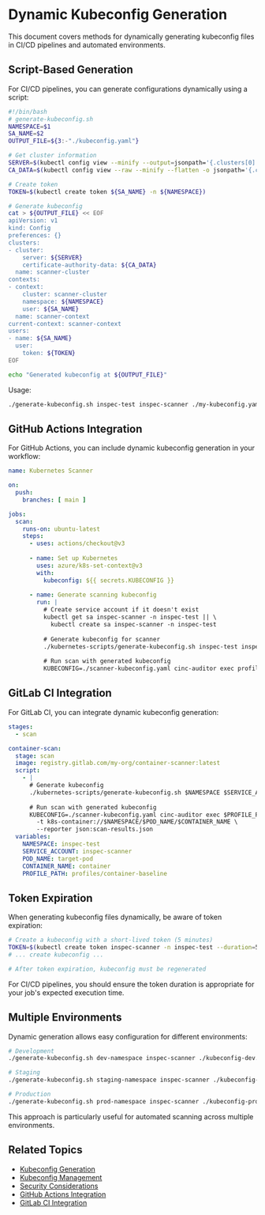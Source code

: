 # Dynamic Kubeconfig Generation

This document covers methods for dynamically generating kubeconfig files in CI/CD pipelines and automated environments.

## Script-Based Generation

For CI/CD pipelines, you can generate configurations dynamically using a script:

```bash
#!/bin/bash
# generate-kubeconfig.sh
NAMESPACE=$1
SA_NAME=$2
OUTPUT_FILE=${3:-"./kubeconfig.yaml"}

# Get cluster information
SERVER=$(kubectl config view --minify --output=jsonpath='{.clusters[0].cluster.server}')
CA_DATA=$(kubectl config view --raw --minify --flatten -o jsonpath='{.clusters[].cluster.certificate-authority-data}')

# Create token
TOKEN=$(kubectl create token ${SA_NAME} -n ${NAMESPACE})

# Generate kubeconfig
cat > ${OUTPUT_FILE} << EOF
apiVersion: v1
kind: Config
preferences: {}
clusters:
- cluster:
    server: ${SERVER}
    certificate-authority-data: ${CA_DATA}
  name: scanner-cluster
contexts:
- context:
    cluster: scanner-cluster
    namespace: ${NAMESPACE}
    user: ${SA_NAME}
  name: scanner-context
current-context: scanner-context
users:
- name: ${SA_NAME}
  user:
    token: ${TOKEN}
EOF

echo "Generated kubeconfig at ${OUTPUT_FILE}"
```

Usage:

```bash
./generate-kubeconfig.sh inspec-test inspec-scanner ./my-kubeconfig.yaml
```

## GitHub Actions Integration

For GitHub Actions, you can include dynamic kubeconfig generation in your workflow:

```yaml
name: Kubernetes Scanner

on:
  push:
    branches: [ main ]

jobs:
  scan:
    runs-on: ubuntu-latest
    steps:
      - uses: actions/checkout@v3
      
      - name: Set up Kubernetes
        uses: azure/k8s-set-context@v3
        with:
          kubeconfig: ${{ secrets.KUBECONFIG }}
      
      - name: Generate scanning kubeconfig
        run: |
          # Create service account if it doesn't exist
          kubectl get sa inspec-scanner -n inspec-test || \
            kubectl create sa inspec-scanner -n inspec-test
          
          # Generate kubeconfig for scanner
          ./kubernetes-scripts/generate-kubeconfig.sh inspec-test inspec-scanner ./scanner-kubeconfig.yaml
          
          # Run scan with generated kubeconfig
          KUBECONFIG=./scanner-kubeconfig.yaml cinc-auditor exec profile -t k8s-container://inspec-test/target-pod/container
```

## GitLab CI Integration

For GitLab CI, you can integrate dynamic kubeconfig generation:

```yaml
stages:
  - scan

container-scan:
  stage: scan
  image: registry.gitlab.com/my-org/container-scanner:latest
  script:
    - |
      # Generate kubeconfig
      ./kubernetes-scripts/generate-kubeconfig.sh $NAMESPACE $SERVICE_ACCOUNT ./scanner-kubeconfig.yaml
      
      # Run scan with generated kubeconfig
      KUBECONFIG=./scanner-kubeconfig.yaml cinc-auditor exec $PROFILE_PATH \
        -t k8s-container://$NAMESPACE/$POD_NAME/$CONTAINER_NAME \
        --reporter json:scan-results.json
  variables:
    NAMESPACE: inspec-test
    SERVICE_ACCOUNT: inspec-scanner
    POD_NAME: target-pod
    CONTAINER_NAME: container
    PROFILE_PATH: profiles/container-baseline
```

## Token Expiration

When generating kubeconfig files dynamically, be aware of token expiration:

```bash
# Create a kubeconfig with a short-lived token (5 minutes)
TOKEN=$(kubectl create token inspec-scanner -n inspec-test --duration=5m)
# ... create kubeconfig ...

# After token expiration, kubeconfig must be regenerated
```

For CI/CD pipelines, you should ensure the token duration is appropriate for your job's expected execution time.

## Multiple Environments

Dynamic generation allows easy configuration for different environments:

```bash
# Development
./generate-kubeconfig.sh dev-namespace inspec-scanner ./kubeconfig-dev.yaml

# Staging
./generate-kubeconfig.sh staging-namespace inspec-scanner ./kubeconfig-staging.yaml

# Production
./generate-kubeconfig.sh prod-namespace inspec-scanner ./kubeconfig-prod.yaml
```

This approach is particularly useful for automated scanning across multiple environments.

## Related Topics

- [Kubeconfig Generation](generation.md)
- [Kubeconfig Management](management.md)
- [Security Considerations](security.md)
- [GitHub Actions Integration](../../integration/platforms/github-actions.md)
- [GitLab CI Integration](../../integration/platforms/gitlab-ci.md)
